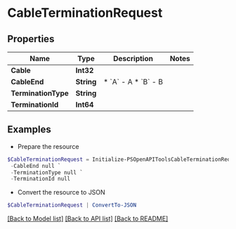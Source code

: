 # CableTerminationRequest
## Properties

Name | Type | Description | Notes
------------ | ------------- | ------------- | -------------
**Cable** | **Int32** |  | 
**CableEnd** | **String** | * &#x60;A&#x60; - A * &#x60;B&#x60; - B | 
**TerminationType** | **String** |  | 
**TerminationId** | **Int64** |  | 

## Examples

- Prepare the resource
```powershell
$CableTerminationRequest = Initialize-PSOpenAPIToolsCableTerminationRequest  -Cable null `
 -CableEnd null `
 -TerminationType null `
 -TerminationId null
```

- Convert the resource to JSON
```powershell
$CableTerminationRequest | ConvertTo-JSON
```

[[Back to Model list]](../README.md#documentation-for-models) [[Back to API list]](../README.md#documentation-for-api-endpoints) [[Back to README]](../README.md)

